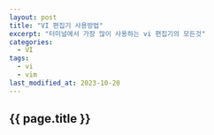 ```yaml
---
layout: post
title: "VI 편집기 사용방법"
excerpt: "터미널에서 가장 많이 사용하는 vi 편집기의 모든것"
categories:
  - VI
tags:
  - vi
  - vim
last_modified_at: 2023-10-20
---
```


## {{ page.title }}
